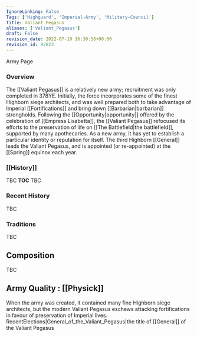 ```yaml
---
IgnoreLinking: False
Tags: ['Highguard', 'Imperial-Army', 'Military-Council']
Title: Valiant Pegasus
aliases: ['Valiant_Pegasus']
draft: False
revision_date: 2022-07-10 16:30:58+00:00
revision_id: 92823
---
```


Army Page
### Overview
The [[Valiant Pegasus]] is a relatively new army; recruitment was only completed in 378YE. Initially, the force incorporates some of the finest Highborn siege architects, and was well prepared both to take advantage of Imperial [[Fortifications]] and bring down [[Barbarian|barbarian]] strongholds. Following the [[Opportunity|opportunity]] offered by the celebration of [[Empress Lisabetta]], the [[Valiant Pegasus]] refocused its efforts to the preservation of life on [[The Battlefield|the battlefield]], supported by many apothecaries. As a new army, it has yet to establish a particular identity or reputation for itself.
The third Highborn [[General]] leads the Valiant Pegasus, and is appointed (or re-appointed) at the [[Spring]] equinox each year.
### [[History]]
TBC
__TOC__
TBC
### Recent History
TBC
### Traditions
TBC
## Composition
TBC
## Army Quality : [[Physick]]
When the army was created, it contained many fine Highborn siege architects, but the modern Valiant Pegasus eschews attacking fortifications in favour of preservation of Imperial lives.
RecentElections|General_of_the_Valiant_Pegasus|the title of [[General]] of the Valiant Pegasus